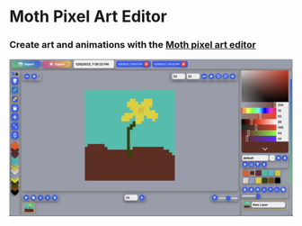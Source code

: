 # Moth Pixel Art Editor

### Create art and animations with the [Moth pixel art editor](https://foobar404.dev/moth/)

<img src="./screenshot.png">

